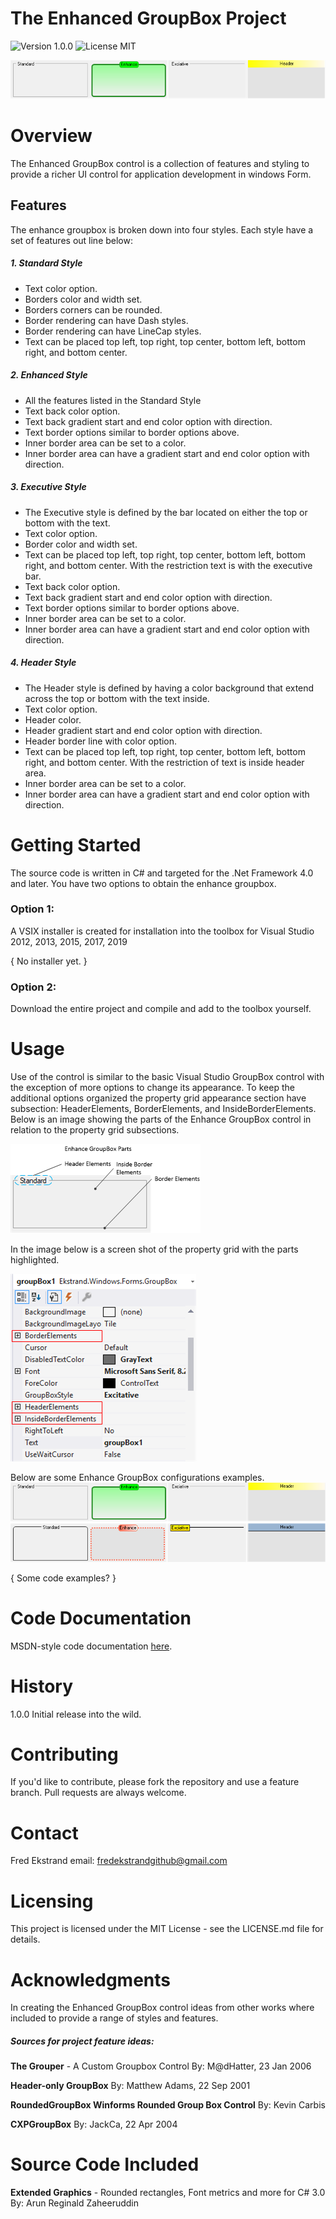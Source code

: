 
# The Enhanced GroupBox Project

![Version 1.0.0](https://img.shields.io/badge/Version-1.0.0-brightgreen.svg) ![License MIT](https://img.shields.io/badge/Licence-MIT-blue.svg)

![image](https://github.com/FredEkstrand/ImageFiles/raw/master/GroupBox/GroupBoxHeader.png)

# Overview
The Enhanced GroupBox control is a collection of features and styling to provide a richer UI control for application development in windows Form.

## Features
The enhance groupbox is broken down into four styles. Each style have a set of features out line below:
##### 1. Standard Style
 *	Text color option.
 *	Borders color and width set.
 *	Borders corners can be rounded.
 *	Border rendering can have Dash styles.
 *	Border rendering can have LineCap styles.
 *	Text can be placed top left, top right, top center, bottom left, bottom right, and bottom center.
##### 2. Enhanced Style
 *	All the features listed in the Standard Style
 *	Text back color option.
 *	Text back gradient start and end color option with direction.
 *	Text border options similar to border options above.
 *	Inner border area can be set to a color.
 *	Inner border area can have a gradient start and end color option with direction.
##### 3. Executive Style
 * The Executive style is defined by the bar located on either the top or bottom with the text.
 *  Text color option.
 *	Border color and width set.
 * Text can be placed top left, top right, top center, bottom left, bottom right, and bottom center. With the restriction text is with the executive bar.
 *	Text back color option.
 *	Text back gradient start and end color option with direction.
 *	Text border options similar to border options above.
 *	Inner border area can be set to a color.
 *	Inner border area can have a gradient start and end color option with direction.
##### 4. Header Style
 * The Header style is defined by having a color background that extend across the top or bottom with the text inside.
 *  Text color option.
 *	Header color.
 *	Header gradient start and end color option with direction.
 *	Header border line with color option.
 * Text can be placed top left, top right, top center, bottom left, bottom right, and bottom center. With the restriction of text is inside header area.
 *	Inner border area can be set to a color.
 *	Inner border area can have a gradient start and end color option with direction.

# Getting Started
The source code is written in C# and targeted for the .Net Framework 4.0 and later.
You have two options to obtain the enhance groupbox.
### Option 1:
A VSIX installer is created for installation into the toolbox for Visual Studio 2012, 2013, 2015, 2017, 2019

{ No installer yet. }

### Option 2:
Download the entire project and compile and add to the toolbox yourself.

# Usage
Use of the control is similar to the basic Visual Studio GroupBox control with the exception of more options to change its appearance. To keep the additional options organized the property grid appearance section have subsection: HeaderElements, BorderElements, and InsideBorderElements. Below is an image showing the parts of the Enhance GroupBox control in relation to the property grid subsections.


![image](https://github.com/FredEkstrand/ImageFiles/raw/master/GroupBox/EnhanceGroupBoxParts.png)

In the image below is a screen shot of the property grid with the parts highlighted.

![image](https://github.com/FredEkstrand/ImageFiles/raw/master/GroupBox/PropertyGridView.png)

Below are some Enhance GroupBox configurations examples.
![image](https://github.com/FredEkstrand/ImageFiles/raw/master/GroupBox/GroupBoxSamples1.png)

{ Some code examples? }

# Code Documentation
MSDN-style code documentation [here](http://fredekstrand.github.io/ClassDocEnhanceGroupBox).

# History
1.0.0 Initial release into the wild.

# Contributing

If you'd like to contribute, please fork the repository and use a feature
branch. Pull requests are always welcome.

# Contact
Fred Ekstrand
email: fredekstrandgithub@gmail.com

# Licensing
This project is licensed under the MIT License - see the LICENSE.md file for details.

# Acknowledgments
In creating the Enhanced GroupBox control ideas from other works where included to provide a range of styles and features.

##### Sources for project feature ideas:
**The Grouper** - A Custom Groupbox Control By: M@dHatter, 23 Jan 2006

**Header-only GroupBox** By: Matthew Adams, 22 Sep 2001

**RoundedGroupBox Winforms Rounded Group Box Control** By: Kevin Carbis

**CXPGroupBox** By: JackCa, 22 Apr 2004

# Source Code Included
**Extended Graphics** - Rounded rectangles, Font metrics and more for C# 3.0 By: Arun Reginald Zaheeruddin
